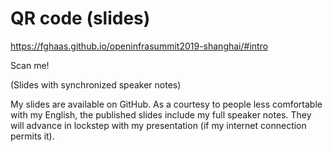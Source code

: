 <!-- .slide: data-background-image="images/citynetwork-logo.svg"  data-background-size="10% 10%" data-background-position="10% 10%" -->
# QR code (slides) <!-- .element: class="hidden" -->
<https://fghaas.github.io/openinfrasummit2019-shanghai/#intro> <!-- .element: class="qrcode" -->

Scan me!

(Slides with synchronized speaker notes)

<!-- Note --> 
My slides are available on GitHub. As a courtesy to people less
comfortable with my English, the published slides include my full
speaker notes. They will advance in lockstep with my presentation
(if my internet connection permits it).
